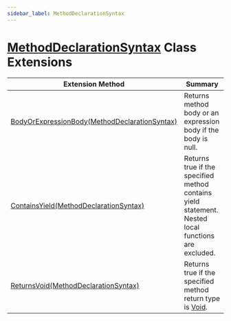 ```yaml
---
sidebar_label: MethodDeclarationSyntax
---
```


# [MethodDeclarationSyntax](https://docs.microsoft.com/en-us/dotnet/api/microsoft.codeanalysis.csharp.syntax.methoddeclarationsyntax) Class Extensions

| Extension Method | Summary |
| ---------------- | ------- |
| [BodyOrExpressionBody(MethodDeclarationSyntax)](../../../../Roslynator/CSharp/SyntaxExtensions/BodyOrExpressionBody/index.md#3526085830) | Returns method body or an expression body if the body is null\. |
| [ContainsYield(MethodDeclarationSyntax)](../../../../Roslynator/CSharp/SyntaxExtensions/ContainsYield/index.md#1794607794) | Returns true if the specified method contains yield statement\. Nested local functions are excluded\. |
| [ReturnsVoid(MethodDeclarationSyntax)](../../../../Roslynator/CSharp/SyntaxExtensions/ReturnsVoid/index.md#2714446372) | Returns true if the specified method return type is [Void](https://docs.microsoft.com/en-us/dotnet/api/system.void)\. |

